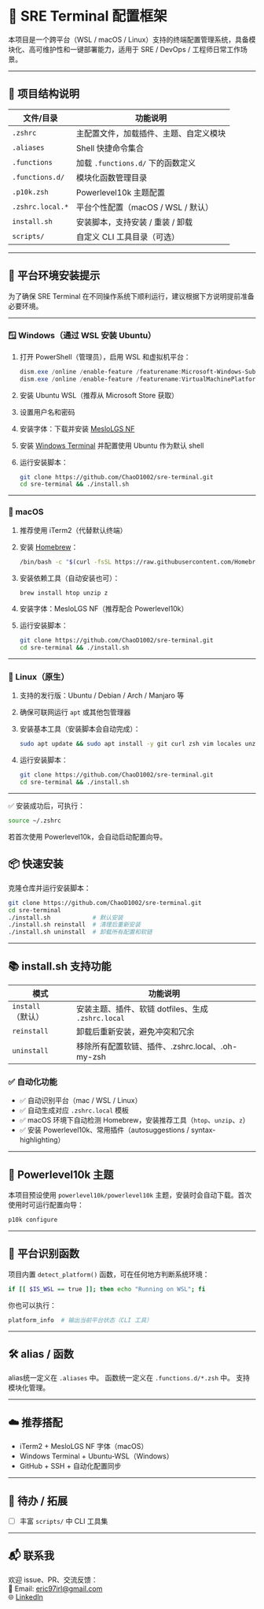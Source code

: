 # 🚀 SRE Terminal 配置框架

本项目是一个跨平台（WSL / macOS / Linux）支持的终端配置管理系统，具备模块化、高可维护性和一键部署能力，适用于 SRE / DevOps / 工程师日常工作场景。

---

## 🧩 项目结构说明

| 文件/目录 | 功能说明 |
|------------|-----------|
| `.zshrc` | 主配置文件，加载插件、主题、自定义模块 |
| `.aliases` | Shell 快捷命令集合 |
| `.functions` | 加载 `.functions.d/` 下的函数定义 |
| `.functions.d/` | 模块化函数管理目录 |
| `.p10k.zsh` | Powerlevel10k 主题配置 |
| `.zshrc.local.*` | 平台个性配置（macOS / WSL / 默认） |
| `install.sh` | 安装脚本，支持安装 / 重装 / 卸载 |
| `scripts/` | 自定义 CLI 工具目录（可选） |

---
## 🧰 平台环境安装提示

为了确保 SRE Terminal 在不同操作系统下顺利运行，建议根据下方说明提前准备必要环境。

---

### 🪟 Windows（通过 WSL 安装 Ubuntu）

1. 打开 PowerShell（管理员），启用 WSL 和虚拟机平台：

   ```powershell
   dism.exe /online /enable-feature /featurename:Microsoft-Windows-Subsystem-Linux /all /norestart
   dism.exe /online /enable-feature /featurename:VirtualMachinePlatform /all /norestart
   ```

2. 安装 Ubuntu WSL（推荐从 Microsoft Store 获取）
3. 设置用户名和密码
4. 安装字体：下载并安装 [MesloLGS NF](https://github.com/romkatv/powerlevel10k#manual-font-installation)
5. 安装 [Windows Terminal](https://aka.ms/terminal) 并配置使用 Ubuntu 作为默认 shell
6. 运行安装脚本：

   ```bash
   git clone https://github.com/ChaoD1002/sre-terminal.git
   cd sre-terminal && ./install.sh
   ```

---

### 🍎 macOS

1. 推荐使用 iTerm2（代替默认终端）
2. 安装 [Homebrew](https://brew.sh)：

   ```bash
   /bin/bash -c "$(curl -fsSL https://raw.githubusercontent.com/Homebrew/install/HEAD/install.sh)"
   ```

3. 安装依赖工具（自动安装也可）：

   ```bash
   brew install htop unzip z
   ```

4. 安装字体：MesloLGS NF（推荐配合 Powerlevel10k）
5. 运行安装脚本：

   ```bash
   git clone https://github.com/ChaoD1002/sre-terminal.git
   cd sre-terminal && ./install.sh
   ```

---

### 🐧 Linux（原生）

1. 支持的发行版：Ubuntu / Debian / Arch / Manjaro 等
2. 确保可联网运行 `apt` 或其他包管理器
3. 安装基本工具（安装脚本会自动完成）：

   ```bash
   sudo apt update && sudo apt install -y git curl zsh vim locales unzip htop docker.io
   ```

4. 运行安装脚本：

   ```bash
   git clone https://github.com/ChaoD1002/sre-terminal.git
   cd sre-terminal && ./install.sh
   ```

---

✅ 安装成功后，可执行：

```bash
source ~/.zshrc
```

若首次使用 Powerlevel10k，会自动启动配置向导。

## 📦 快速安装

克隆仓库并运行安装脚本：

```bash
git clone https://github.com/ChaoD1002/sre-terminal.git
cd sre-terminal
./install.sh            # 默认安装
./install.sh reinstall  # 清理后重新安装
./install.sh uninstall  # 卸载所有配置和软链
```

---

## 📚 install.sh 支持功能

| 模式 | 功能说明 |
|------|----------|
| `install`（默认） | 安装主题、插件、软链 dotfiles、生成 `.zshrc.local` |
| `reinstall` | 卸载后重新安装，避免冲突和冗余 |
| `uninstall` | 移除所有配置软链、插件、.zshrc.local、.oh-my-zsh |

### ✅ 自动化功能

- ✅ 自动识别平台（mac / WSL / Linux）
- ✅ 自动生成对应 `.zshrc.local` 模板
- ✅ macOS 环境下自动检测 Homebrew，安装推荐工具（`htop`、`unzip`、`z`）
- ✅ 安装 Powerlevel10k、常用插件（autosuggestions / syntax-highlighting）

---

## 🎨 Powerlevel10k 主题

本项目预设使用 `powerlevel10k/powerlevel10k` 主题，安装时会自动下载。首次使用时可运行配置向导：

```bash
p10k configure
```

---

## 🧠 平台识别函数

项目内置 `detect_platform()` 函数，可在任何地方判断系统环境：

```bash
if [[ $IS_WSL == true ]]; then echo "Running on WSL"; fi
```

你也可以执行：

```bash
platform_info  # 输出当前平台状态（CLI 工具）
```

---

## 🛠 alias / 函数

alias统一定义在 `.aliases` 中。
函数统一定义在 `.functions.d/*.zsh` 中。
支持模块化管理。

---

## ☁️ 推荐搭配

- iTerm2 + MesloLGS NF 字体（macOS）
- Windows Terminal + Ubuntu-WSL（Windows）
- GitHub + SSH + 自动化配置同步

---

## 📌 待办 / 拓展

- [ ] 丰富 `scripts/` 中 CLI 工具集

---

## 📬 联系我

欢迎 issue、PR、交流反馈：  
📧 Email: eric97irl@gmail.com  
🌐 [LinkedIn](https://www.linkedin.com/in/dangchao)
